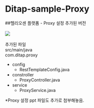 # Ditap-sample-Proxy
##헬리오센 플랫폼 - Proxy 설정 추가된 버전
<br/> 
<br/> 
<img src="https://user-images.githubusercontent.com/87467958/220257550-ea579de4-8420-4d3d-9ffc-659d09e4aa3e.png"/>
<br/> 
<br/> 
추가된 파일
<br/> 
src/main/java
<br/> 
com.ditap.proxy
- config
  - RestTemplateConfig.java
- constroller
  - ProxyController.java
- service
  - ProxyService.java
 
 *Proxy 설정 ppt 파일도 추가로 첨부해놓음.
